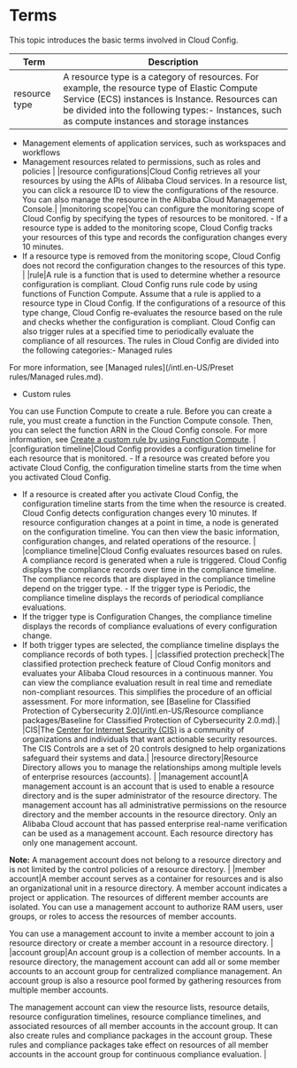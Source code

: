 # Terms

This topic introduces the basic terms involved in Cloud Config.

|Term|Description|
|----|-----------|
|resource type|A resource type is a category of resources. For example, the resource type of Elastic Compute Service \(ECS\) instances is Instance. Resources can be divided into the following types:-   Instances, such as compute instances and storage instances
-   Management elements of application services, such as workspaces and workflows
-   Management resources related to permissions, such as roles and policies |
|resource configurations|Cloud Config retrieves all your resources by using the APIs of Alibaba Cloud services. In a resource list, you can click a resource ID to view the configurations of the resource. You can also manage the resource in the Alibaba Cloud Management Console.|
|monitoring scope|You can configure the monitoring scope of Cloud Config by specifying the types of resources to be monitored. -   If a resource type is added to the monitoring scope, Cloud Config tracks your resources of this type and records the configuration changes every 10 minutes.
-   If a resource type is removed from the monitoring scope, Cloud Config does not record the configuration changes to the resources of this type. |
|rule|A rule is a function that is used to determine whether a resource configuration is compliant. Cloud Config runs rule code by using functions of Function Compute. Assume that a rule is applied to a resource type in Cloud Config. If the configurations of a resource of this type change, Cloud Config re-evaluates the resource based on the rule and checks whether the configuration is compliant. Cloud Config can also trigger rules at a specified time to periodically evaluate the compliance of all resources. The rules in Cloud Config are divided into the following categories:-   Managed rules

For more information, see [Managed rules](/intl.en-US/Preset rules/Managed rules.md).

-   Custom rules

You can use Function Compute to create a rule. Before you can create a rule, you must create a function in the Function Compute console. Then, you can select the function ARN in the Cloud Config console. For more information, see [Create a custom rule by using Function Compute](). |
|configuration timeline|Cloud Config provides a configuration timeline for each resource that is monitored. -   If a resource was created before you activate Cloud Config, the configuration timeline starts from the time when you activated Cloud Config.
-   If a resource is created after you activate Cloud Config, the configuration timeline starts from the time when the resource is created. Cloud Config detects configuration changes every 10 minutes. If resource configuration changes at a point in time, a node is generated on the configuration timeline. You can then view the basic information, configuration changes, and related operations of the resource. |
|compliance timeline|Cloud Config evaluates resources based on rules. A compliance record is generated when a rule is triggered. Cloud Config displays the compliance records over time in the compliance timeline. The compliance records that are displayed in the compliance timeline depend on the trigger type. -   If the trigger type is Periodic, the compliance timeline displays the records of periodical compliance evaluations.
-   If the trigger type is Configuration Changes, the compliance timeline displays the records of compliance evaluations of every configuration change.
-   If both trigger types are selected, the compliance timeline displays the compliance records of both types. |
|classified protection precheck|The classified protection precheck feature of Cloud Config monitors and evaluates your Alibaba Cloud resources in a continuous manner. You can view the compliance evaluation result in real time and remediate non-compliant resources. This simplifies the procedure of an official assessment. For more information, see [Baseline for Classified Protection of Cybersecurity 2.0](/intl.en-US/Resource compliance packages/Baseline for Classified Protection of Cybersecurity 2.0.md).|
|CIS|The [Center for Internet Security \(CIS\)](https://www.cisecurity.org/) is a community of organizations and individuals that want actionable security resources. The CIS Controls are a set of 20 controls designed to help organizations safeguard their systems and data.|
|resource directory|Resource Directory allows you to manage the relationships among multiple levels of enterprise resources \(accounts\). |
|management account|A management account is an account that is used to enable a resource directory and is the super administrator of the resource directory. The management account has all administrative permissions on the resource directory and the member accounts in the resource directory. Only an Alibaba Cloud account that has passed enterprise real-name verification can be used as a management account. Each resource directory has only one management account.

**Note:** A management account does not belong to a resource directory and is not limited by the control policies of a resource directory. |
|member account|A member account serves as a container for resources and is also an organizational unit in a resource directory. A member account indicates a project or application. The resources of different member accounts are isolated. You can use a management account to authorize RAM users, user groups, or roles to access the resources of member accounts.

You can use a management account to invite a member account to join a resource directory or create a member account in a resource directory. |
|account group|An account group is a collection of member accounts. In a resource directory, the management account can add all or some member accounts to an account group for centralized compliance management. An account group is also a resource pool formed by gathering resources from multiple member accounts.

The management account can view the resource lists, resource details, resource configuration timelines, resource compliance timelines, and associated resources of all member accounts in the account group. It can also create rules and compliance packages in the account group. These rules and compliance packages take effect on resources of all member accounts in the account group for continuous compliance evaluation. |

